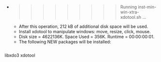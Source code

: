 * >>>>>>>>> Running inst-min-win-xtra-xdotool.sh ...
  * After this operation, 212 kB of additional disk space will be used.
  * Install xdotool to manipulate windows: move, resize, click, mouse.
  * Disk size = 4622136K. Space Used = 356K. Runtime = 00:00:00:01.
  * The following NEW packages will be installed:
  ```bash
libxdo3 xdotool
  ```
